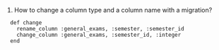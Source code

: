 1. How to change a column type and a column name with a migration?

```
  def change
    rename_column :general_exams, :semester, :semester_id
    change_column :general_exams, :semester_id, :integer
  end
```
